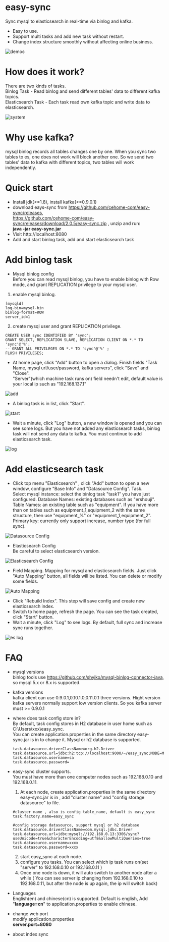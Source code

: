 # easy-sync

Sync mysql to elasticsearch in real-time via binlog and kafka. 
- Easy to use.
- Support multi tasks and add new task without restart.
- Change index structure smoothly without affecting online business.

![demoͼ](docs/images/main.png)

# How does it work?
There are two kinds of tasks.  
Binlog Task - Read binlog and send different tables' data to different kafka topics.  
Elasticsearch Task - Each task read own kafka topic and write data to elasticsearch. 

![system](docs/images/system.png)

# Why use kafka?
mysql binlog records all tables changes one by one. When you sync two tables to es, 
one does not work will block another one. So we send two tables' data to kafka with different topics, 
two tables will work independently.
# Quick start
- Install jdk(>=1.8),  install kafka(>=0.9.0.1)
- download eays-sync from https://github.com/cehome-com/easy-sync/releases,   
 https://github.com/cehome-com/easy-sync/releases/download/2.0.5/easy-sync.zip 
 , unzip and run:  
  **java -jar easy-sync.jar**
- Visit http://localhost:8080
- Add and start binlog task, add and start elasticsearch task

# Add binlog task
- Mysql binlog config  
Before you can read mysql binlog, you have to enable binlog with Row mode,
 and grant REPLICATION privilege to your mysql user.  
1. enable mysql binlog.  

```
[mysqld]
log-bin=mysql-bin
binlog-format=ROW
server_id=1
```

2. create mysql user and grant REPLICATION privilege.

```
CREATE USER sync IDENTIFIED BY 'sync';  
GRANT SELECT, REPLICATION SLAVE, REPLICATION CLIENT ON *.* TO 'sync'@'%';
-- GRANT ALL PRIVILEGES ON *.* TO 'sync'@'%' ;
FLUSH PRIVILEGES;
```

- At home page, click "Add" button to open a dialog. Finish fields "Task Name, mysql url/user/password,
 kafka servers", click "Save" and "Close".  
 "Server"(which machine task runs on) field needn't edit, default value is your local ip such as
 "192.168.137.1"
 
![add](docs/images/binlog-add.png)


- A binlog task is in list, click "Start". 

![start](docs/images/binlog-start.png)

- Wait a minute, click "Log" button, a new window is opened and you can see some logs.
  But you have not added any elasticsearch tasks, binlog task will not send any data to kafka.
  You must continue to add elasticsearch task.
  
![log](docs/images/binlog-log.png)

# Add elasticsearch task
- Click top menu "Elasticsearch" , click "Add" button to open a new window, configure "Base Info" and "Datasource Config".
  Task.  
  Select mysql instance: select the binlog task "task1" you have just configured.
  Database Names: existing databases such as "ershouji".
  Table Names: an existing table such as "equipment". If you have more than on tables such as 
  equipment_1,equipment_2 with the same structure, then use "equipment_%" or "equipment_1,equipment_2".
  Primary key: currently only support increase, number type (for full sync).
  
![Datasource Config](docs/images/es-edit1.png)

- Elasticsearch Config  
  Be careful to select elasticsearch version.
  
![Elasticsearch Config](docs/images/es-edit2.png)

- Field Mapping. Mapping for mysql and elasticsearch fields. Just click "Auto Mapping" button, all fields
will be listed. You can delete or modify some fields.

![Auto Mapping](docs/images/es-edit3.png)

- Click "Rebuild Index". This step will save config and create new elasticsearch index.
- Switch to home page, refresh the page. You can see the task created, click "Start" button.
- Wait a minute, click "Log" to see logs. By default, full sync and increase sync runs
together.

![es log](docs/images/es-log.png)


# FAQ
- mysql versions  
  binlog tools use https://github.com/shyiko/mysql-binlog-connector-java, so mysql 5.x or 8.x is supported.
- kafka versions  
  kafka client can use 0.9.0.1,0.10.1.0,0.11.0.1 three versions. Hight version kafka servers normally 
  support low version clients. So you kafka server must >= 0.9.0.1
- where does task config store in?  
  By default, task config stores in H2 database in user home such as C:\Users\xxx\easy_sync.  
  You can create application.properties in the same directory easy-sync.jar is in to change it.
  Mysql or h2 database is supported.
   ```
  task.datasource.driverClassName=org.h2.Driver
  task.datasource.url=jdbc:h2:tcp://localhost:9000/~/easy_sync;MODE=MYSQL
  task.datasource.username=sa
  task.datasource.password=
  ```  
- easy-sync cluster supports.  
  You must have more than one computer nodes such as 192.168.0.10 and 192.168.0.11.
  1.  At each node, create application.properties in the same directory easy-sync.jar is in ,
  add "cluster name" and "config storage datasource" to file.
  ```
  #cluster name , also is config table_name, default is easy_sync
  task.factory.name=easy_sync
  
  #config storage datasource, support mysql or h2 database
  task.datasource.driverClassName=com.mysql.jdbc.Driver
  task.datasource.url=jdbc:mysql://192.168.0.13:3306/sync?useUnicode=true&characterEncoding=utf8&allowMultiQueries=true
  task.datasource.username=xxxx
  task.datasource.password=xxxx
  ```
  2. start easy_sync at each node.
  3. configure you tasks. You can select which ip task runs on(set "server" to 192.168.0.10 
  or 192.168.0.11 )
  4. Once one node is down, it will auto switch to another node after a while ( You can see 
  server ip changing from 192.168.0.10 to 192.168.0.11, but after the node is up again, the ip will
  switch back)
  
-  Languages  
  English(en) and chinese(cn) is supported. Default is english, 
  Add "**language=cn**" to application.properties to enable chinese.

-  change web port   
  modify application.properties  
**server.port=8080** 

- about index sync 
  
  


